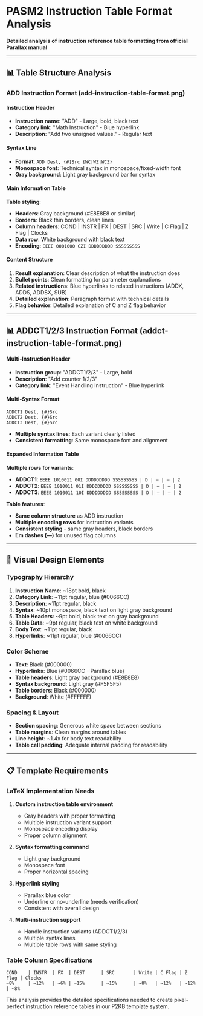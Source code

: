 # PASM2 Instruction Table Format Analysis

**Detailed analysis of instruction reference table formatting from official Parallax manual**

---

## 📊 **Table Structure Analysis**

### **ADD Instruction Format** (add-instruction-table-format.png)

#### **Instruction Header**
- **Instruction name**: "ADD" - Large, bold, black text
- **Category link**: "Math Instruction" - Blue hyperlink
- **Description**: "Add two unsigned values." - Regular text

#### **Syntax Line**
- **Format**: `ADD Dest, {#}Src {WC|WZ|WCZ}`
- **Monospace font**: Technical syntax in monospace/fixed-width font
- **Gray background**: Light gray background bar for syntax

#### **Main Information Table**
**Table styling**:
- **Headers**: Gray background (#E8E8E8 or similar)
- **Borders**: Black thin borders, clean lines
- **Column headers**: COND | INSTR | FX | DEST | SRC | Write | C Flag | Z Flag | Clocks
- **Data row**: White background with black text
- **Encoding**: `EEEE 0001000 CZI DDDDDDDDD SSSSSSSSS`

#### **Content Structure**
1. **Result explanation**: Clear description of what the instruction does
2. **Bullet points**: Clean formatting for parameter explanations
3. **Related instructions**: Blue hyperlinks to related instructions (ADDX, ADDS, ADDSX, SUB)
4. **Detailed explanation**: Paragraph format with technical details
5. **Flag behavior**: Detailed explanation of C and Z flag behavior

---

## 📊 **ADDCT1/2/3 Instruction Format** (addct-instruction-table-format.png)

#### **Multi-Instruction Header**
- **Instruction group**: "ADDCT1/2/3" - Large, bold
- **Description**: "Add counter 1/2/3" 
- **Category link**: "Event Handling Instruction" - Blue hyperlink

#### **Multi-Syntax Format**
```
ADDCT1 Dest, {#}Src
ADDCT2 Dest, {#}Src  
ADDCT3 Dest, {#}Src
```
- **Multiple syntax lines**: Each variant clearly listed
- **Consistent formatting**: Same monospace font and alignment

#### **Expanded Information Table**
**Multiple rows for variants**:
- **ADDCT1**: `EEEE 1010011 00I DDDDDDDDD SSSSSSSSS | D | — | — | 2`
- **ADDCT2**: `EEEE 1010011 01I DDDDDDDDD SSSSSSSSS | D | — | — | 2`  
- **ADDCT3**: `EEEE 1010011 10I DDDDDDDDD SSSSSSSSS | D | — | — | 2`

**Table features**:
- **Same column structure** as ADD instruction
- **Multiple encoding rows** for instruction variants
- **Consistent styling** - same gray headers, black borders
- **Em dashes (—)** for unused flag columns

---

## 🎨 **Visual Design Elements**

### **Typography Hierarchy**
1. **Instruction Name**: ~18pt bold, black
2. **Category Link**: ~11pt regular, blue (#0066CC)
3. **Description**: ~11pt regular, black
4. **Syntax**: ~10pt monospace, black text on light gray background
5. **Table Headers**: ~9pt bold, black text on gray background
6. **Table Data**: ~9pt regular, black text on white background
7. **Body Text**: ~11pt regular, black
8. **Hyperlinks**: ~11pt regular, blue (#0066CC)

### **Color Scheme**
- **Text**: Black (#000000)
- **Hyperlinks**: Blue (#0066CC - Parallax blue)
- **Table headers**: Light gray background (#E8E8E8)
- **Syntax background**: Light gray (#F5F5F5)
- **Table borders**: Black (#000000)
- **Background**: White (#FFFFFF)

### **Spacing & Layout**
- **Section spacing**: Generous white space between sections
- **Table margins**: Clean margins around tables
- **Line height**: ~1.4x for body text readability
- **Table cell padding**: Adequate internal padding for readability

---

## 📋 **Template Requirements**

### **LaTeX Implementation Needs**
1. **Custom instruction table environment**
   - Gray headers with proper formatting
   - Multiple instruction variant support
   - Monospace encoding display
   - Proper column alignment

2. **Syntax formatting command**
   - Light gray background
   - Monospace font
   - Proper horizontal spacing

3. **Hyperlink styling**
   - Parallax blue color
   - Underline or no-underline (needs verification)
   - Consistent with overall design

4. **Multi-instruction support**
   - Handle instruction variants (ADDCT1/2/3)
   - Multiple syntax lines
   - Multiple table rows with same styling

### **Table Column Specifications**
```
COND    | INSTR  | FX  | DEST      | SRC       | Write | C Flag | Z Flag | Clocks
~8%     | ~12%   | ~6% | ~15%      | ~15%      | ~8%   | ~12%   | ~12%   | ~8%
```

This analysis provides the detailed specifications needed to create pixel-perfect instruction reference tables in our P2KB template system.